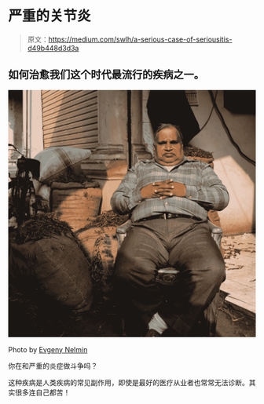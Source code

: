 # 严重的关节炎

> 原文：<https://medium.com/swlh/a-serious-case-of-seriousitis-d49b448d3d3a>

## 如何治愈我们这个时代最流行的疾病之一。

![](img/c3ea7119bf0049cc5ff634eb29e08a5b.png)

Photo by [Evgeny Nelmin](https://unsplash.com/@nelmin?utm_source=unsplash&utm_medium=referral&utm_content=creditCopyText)

你在和严重的炎症做斗争吗？

这种疾病是人类疾病的常见副作用，即使是最好的医疗从业者也常常无法诊断。其实很多连自己都苦！